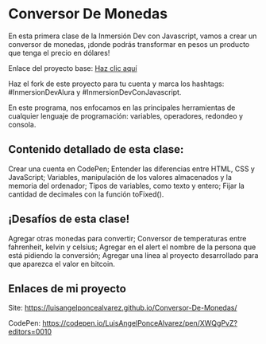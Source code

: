 # Conversor De Monedas

En esta primera clase de la Inmersión Dev con Javascript, vamos a crear un conversor de monedas, ¡donde podrás transformar en pesos un producto que tenga el precio en dólares!

Enlace del proyecto base:
[Haz clic aquí](https://codepen.io/Alura-Latam-Inmersion/pen/zYMoKMp)

Haz el fork de este proyecto para tu cuenta y marca los hashtags: #InmersionDevAlura y #InmersionDevConJavascript.

En este programa, nos enfocamos en las principales herramientas de cualquier lenguaje de programación: variables, operadores, redondeo y consola.

## Contenido detallado de esta clase:

Crear una cuenta en CodePen;
Entender las diferencias entre HTML, CSS y JavaScript;
Variables, manipulación de los valores almacenados y la memoria del ordenador;
Tipos de variables, como texto y entero;
Fijar la cantidad de decimales con la función toFixed().

## ¡Desafíos de esta clase!

Agregar otras monedas para convertir;
Conversor de temperaturas entre fahrenheit, kelvin y celsius;
Agregar en el alert el nombre de la persona que está pidiendo la conversión;
Agregar una línea al proyecto desarrollado para que aparezca el valor en bitcoin.

## Enlaces de mi proyecto

Site: https://luisangelponcealvarez.github.io/Conversor-De-Monedas/

CodePen: https://codepen.io/LuisAngelPonceAlvarez/pen/XWQgPvZ?editors=0010
